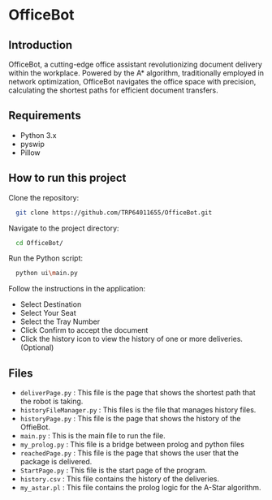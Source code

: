 # OfficeBot



## Introduction

OfficeBot, a cutting-edge office assistant revolutionizing document delivery within the workplace. Powered by the A* algorithm, traditionally employed in network optimization, OfficeBot navigates the office space with precision, calculating the shortest paths for efficient document transfers.


## Requirements

- Python 3.x
- pyswip
- Pillow


## How to run this project

Clone the repository:
```bash
  git clone https://github.com/TRP64011655/OfficeBot.git
```
    
Navigate to the project directory:
```bash
  cd OfficeBot/
```

Run the Python script:
```bash
  python ui\main.py 
```

Follow the instructions in the application:
- Select Destination
- Select Your Seat
- Select the Tray Number
- Click Confirm to accept the document
- Click the history icon to view the history of one or more deliveries. (Optional) 

## Files

- `deliverPage.py` : This file is the page that shows the shortest path that the robot is taking.
- `historyFileManager.py` : This files is the file that manages history files. 
- `historyPage.py` : This file is the page that shows the history of the OffieBot.
- `main.py` : This is the main file to run the file.
- `my_prolog.py` : This file is a bridge between prolog and python files
- `reachedPage.py` : This file is the page that shows the user that the package is delivered. 
- `StartPage.py` : This file is the start page of the program.
- `history.csv` : This file contains the history of the deliveries.
- `my_astar.pl` : This file contains the prolog logic for the A-Star algorithm.

